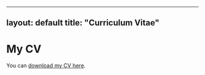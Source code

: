 
---
layout: default
title: "Curriculum Vitae"
---


# My CV
You can [download my CV here](./_docs/CV_MichaelBieri.pdf).
